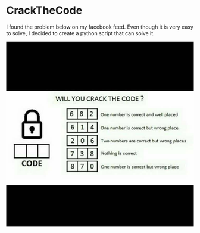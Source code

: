 # CrackTheCode

I found the problem below on my facebook feed. Even though it is very easy to solve, I decided to create a python script that can solve it.

![Crack this code](https://github.com/ShaunRW/CrackTheCode/blob/main/will_you_crack_the_code.jpg)